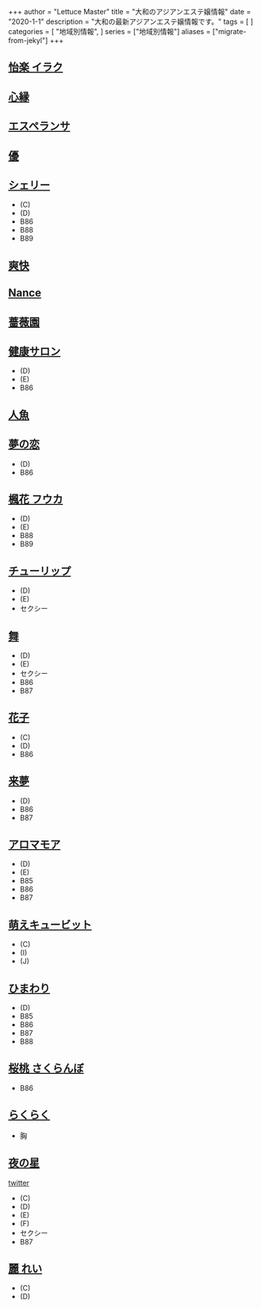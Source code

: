 +++
author = "Lettuce Master"
title = "大和のアジアンエステ嬢情報"
date = "2020-1-1"
description = "大和の最新アジアンエステ嬢情報です。"
tags = [
]
categories = [
    "地域別情報",
]
series = ["地域別情報"]
aliases = ["migrate-from-jekyl"]
+++

## [怡楽 イラク](http://オイルアロマ.com/)
## [心縁](http://seasons-one.xyz/)
## [エスペランサ](http://www.esperana.xyz/)
## [優](http://www.est-yu.work/)
## [シェリー](http://sherry.est888.com/)
- (C)
- (D)
- B86
- B88
- B89
## [爽快](http://xn--ccks6b5ls55ljlzb.net/)
## [Nance](http://nancy.est888.com/)
## [薔薇園](http://es-flower.work/)
## [健康サロン](http://aphrodite-est.com/)
- (D)
- (E)
- B86
## [人魚](http://roman-es.info/)
## [夢の恋](http://yumenokoi.xyz.mn/)
- (D)
- B86
## [楓花 フウカ](https://fuuka.estjp.info/)
- (D)
- (E)
- B88
- B89
## [チューリップ](http://aroma-relax.biz/)
- (D)
- (E)
- セクシー
## [舞](http://xn--eckl8am7c7ipdtg.xyz/)
- (D)
- (E)
- セクシー
- B86
- B87
## [花子](http://hmw.mznab.com/)
- (C)
- (D)
- B86
## [来夢](http://www.raimu.esraku.com/)
- (D)
- B86
- B87
## [アロマモア](https://aroma-more.jpn.cm/)
- (D)
- (E)
- B85
- B86
- B87
## [萌えキュービット](http://estjp.com/moe/)
- (C)
- (I)
- (J)
## [ひまわり](http://www.himawari.esturl.com/)
- (D)
- B85
- B86
- B87
- B88
## [桜桃 さくらんぼ](http://massage-est.info/)
- B86
## [らくらく](http://www.smile-es.info/)
- 胸
## [夜の星](http://www.yorunohoshi.esthejp.com/)
[twitter](https://twitter.com/hoshi_more?ref_src=twsrc%5Etfw)
- (C)
- (D)
- (E)
- (F)
- セクシー
- B87
## [麗 れい](http://e-rei.info/)
- (C)
- (D)
